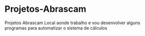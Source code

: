 # Projetos-Abrascam
Projetos Abrascam
Local aonde trabalho e vou desenvolver alguns programas para automatizar o sistema de cálculos
